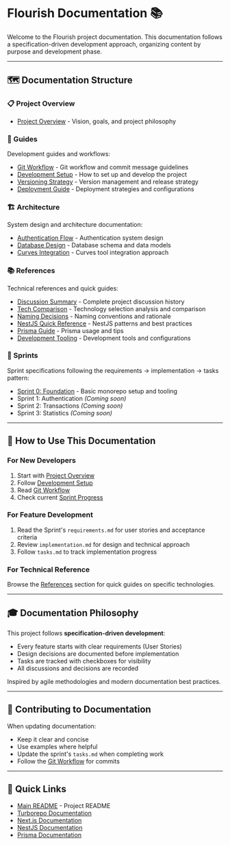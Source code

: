 # Flourish Documentation 📚

Welcome to the Flourish project documentation. This documentation follows a specification-driven development approach, organizing content by purpose and development phase.

---

## 🗺️ Documentation Structure

### 📋 Project Overview

- [Project Overview](./project-overview.md) - Vision, goals, and project philosophy

### 📖 Guides

Development guides and workflows:

- [Git Workflow](./guides/git-workflow.md) - Git workflow and commit message guidelines
- [Development Setup](./guides/development-setup.md) - How to set up and develop the project
- [Versioning Strategy](./guides/versioning-strategy.md) - Version management and release strategy
- [Deployment Guide](./guides/deployment.md) - Deployment strategies and configurations

### 🏗️ Architecture

System design and architecture documentation:

- [Authentication Flow](./architecture/authentication-flow.md) - Authentication system design
- [Database Design](./architecture/database-design.md) - Database schema and data models
- [Curves Integration](./architecture/curves-integration.md) - Curves tool integration approach

### 📚 References

Technical references and quick guides:

- [Discussion Summary](./references/discussion-summary.md) - Complete project discussion history
- [Tech Comparison](./references/tech-comparison.md) - Technology selection analysis and comparison
- [Naming Decisions](./references/naming-decisions.md) - Naming conventions and rationale
- [NestJS Quick Reference](./references/nestjs-quick-ref.md) - NestJS patterns and best practices
- [Prisma Guide](./references/prisma-guide.md) - Prisma usage and tips
- [Development Tooling](./references/dev-tooling.md) - Development tools and configurations

### 🎯 Sprints

Sprint specifications following the requirements → implementation → tasks pattern:

- [Sprint 0: Foundation](./sprints/sprint-0-foundation/) - Basic monorepo setup and tooling
- Sprint 1: Authentication _(Coming soon)_
- Sprint 2: Transactions _(Coming soon)_
- Sprint 3: Statistics _(Coming soon)_

---

## 📖 How to Use This Documentation

### For New Developers

1. Start with [Project Overview](./project-overview.md)
2. Follow [Development Setup](./guides/development-setup.md)
3. Read [Git Workflow](./guides/git-workflow.md)
4. Check current [Sprint Progress](./sprints/)

### For Feature Development

1. Read the Sprint's `requirements.md` for user stories and acceptance criteria
2. Review `implementation.md` for design and technical approach
3. Follow `tasks.md` to track implementation progress

### For Technical Reference

Browse the [References](./references/) section for quick guides on specific technologies.

---

## 🎓 Documentation Philosophy

This project follows **specification-driven development**:

- Every feature starts with clear requirements (User Stories)
- Design decisions are documented before implementation
- Tasks are tracked with checkboxes for visibility
- All discussions and decisions are recorded

Inspired by agile methodologies and modern documentation best practices.

---

## 📝 Contributing to Documentation

When updating documentation:

- Keep it clear and concise
- Use examples where helpful
- Update the sprint's `tasks.md` when completing work
- Follow the [Git Workflow](./guides/git-workflow.md) for commits

---

## 🔗 Quick Links

- [Main README](../README.md) - Project README
- [Turborepo Documentation](https://turbo.build/repo/docs)
- [Next.js Documentation](https://nextjs.org/docs)
- [NestJS Documentation](https://docs.nestjs.com)
- [Prisma Documentation](https://www.prisma.io/docs)
